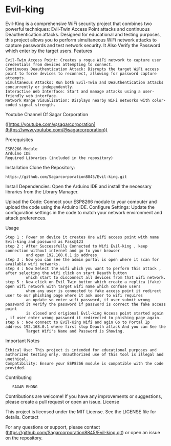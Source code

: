 # Evil-king

Evil-King is a comprehensive WiFi security project that combines two powerful techniques: Evil-Twin Access Point attacks and continuous Deauthentication attacks. Designed for educational and testing purposes, this project allows you to perform simultaneous WiFi network attacks to capture passwords and test network security. It Also Verify the Password which enter by the target users.
Features

    Evil-Twin Access Point: Creates a rogue WiFi network to capture user credentials from devices attempting to connect.
    Continuous Deauthentication Attack: Disrupts the target WiFi access point to force devices to reconnect, allowing for password capture attempts.
    Simultaneous Attacks: Run both Evil-Twin and Deauthentication attacks concurrently or independently.
    Interactive Web Interface: Start and manage attacks using a user-friendly web interface.
    Network Range Visualization: Displays nearby WiFi networks with color-coded signal strength.
    
Youtube Channel Of Sagar Corporation

([https://youtube.com/@sagarcorporation](https://www.youtube.com/@sagarcorporation)) 

Prerequisites

    ESP8266 Module
    Arduino IDE
    Required Libraries (included in the repository)

Installation
Clone the Repository:

    https://github.com/Sagarcorporation8845/Evil-king.git
Install Dependencies: Open the Arduino IDE and install the necessary libraries from the Library Manager.

Upload the Code: Connect your ESP8266 module to your computer and upload the code using the Arduino IDE.
Configure Settings: Update the configuration settings in the code to match your network environment and attack preferences.


Usage

    Step 1 : Power on device it creates One wifi access point with name Evil-king and password as Pass@123
    step 2 : After Successfully Connected to Wifi Evil-king , keep connection without internet and go to your browser
             and open 192.168.0.1 ip address
    step 3 : Now you can see the admin portal is open where it scan for available wifi networks.
    step 4 : Now Select the wifi which you want to perform this attack , after selecting the wifi click on start Deauth button
             which start to disconnect all devices from that wifi network.
    step 5 : Now click on Evil Twin button which create a replica (fake) open wifi network with target wifi name which confuse users
             when any user is connected to fake access point it redirect user to our phishing page where it ask user to wifi requires 
             an update so enter wifi password, if user submit wrong password it verify the password if password is correct the fake access point
             is closed and origional Evil-king Access point started again , if user enter wrong password it redirected to phishing page again.
    step 6 : Now connect to Evil-King Wifi and agin Go to Portal Ip address 192.168.0.1 where first stop Deauth attack And you can See the
             Target Wifi's Name and Password is Showing.

Important Notes

    Ethical Use: This project is intended for educational purposes and authorized testing only. Unauthorized use of this tool is illegal and unethical.
    Compatibility: Ensure your ESP8266 module is compatible with the code provided.

Contributing

       SAGAR BHONG
       
Contributions are welcome! If you have any improvements or suggestions, please create a pull request or open an issue.
License

This project is licensed under the MIT License. See the LICENSE file for details.
Contact

For any questions or support, please contact (https://github.com/Sagarcorporation8845/Evil-king.git) or open an issue on the repository.
